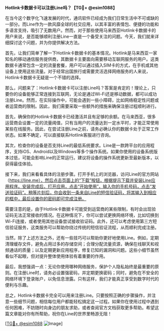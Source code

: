 **Hotlink卡数据卡可以注册Line吗？【TG💪+ @esim1088】**

在当今这个数字化飞速发展的时代，通讯软件已经成为我们日常生活中不可或缺的一部分。而Line作为一款风靡全球的社交应用，以其丰富的表情包、便捷的功能和多语言支持，吸引了无数用户。然而，对于那些使用马来西亚Hotlink卡数据卡的用户来说，是否能够顺利注册Line一直是一个备受关注的问题。今天，我们就来详细探讨这个问题，并为你提供解决方法。

首先，让我们简单了解一下Hotlink卡数据卡的基本情况。Hotlink是马来西亚一家知名的移动通信服务提供商，其数据卡主要面向需要移动互联网服务的用户。这类数据卡通常包含一定的流量套餐，用户可以通过插入SIM卡的方式，在手机或其他设备上使用这些流量。对于经常出国旅行或需要灵活选择网络服务的人来说，Hotlink卡数据卡无疑是一个不错的选择。

那么，问题来了：Hotlink卡数据卡可以注册Line吗？答案是肯定的！理论上，只要你的设备能够正常连接到互联网，无论是通过Wi-Fi还是移动数据，都可以成功注册Line。然而，在实际操作中，可能会遇到一些小障碍，比如网络稳定性问题或者运营商的限制。因此，我们需要采取一些额外的措施来确保注册过程顺利进行。

首先，确保你的Hotlink卡数据卡已经激活并且有足够的余额。在马来西亚，很多运营商会设置一定的流量阈值，只有当用户的流量达到一定水平时，才能正常使用某些在线服务。因此，在尝试注册Line之前，请务必确认你的数据卡处于正常工作状态。如果不确定，可以直接联系Hotlink客服进行咨询。

其次，检查你的设备是否支持Line的最低系统要求。Line是一款跨平台的应用程序，支持iOS、Android以及Windows等多个操作系统。如果你使用的设备系统版本过低，可能会影响Line的正常运行。建议将设备的操作系统更新至最新版本，以获得最佳体验。

接下来，我们来看看具体的注册步骤。打开手机上的浏览器，访问Line的官方网站（https://line.me），然后点击页面上的“下载”按钮，根据提示下载并安装Line应用程序。安装完成后，打开应用，点击“开始使用”，输入你的手机号码，点击“发送验证码”。稍等片刻后，你会收到一条来自Line的短信验证码，将其输入到相应的框中，最后设置你的密码即可完成注册。

需要注意的是，由于Hotlink卡数据卡可能受到运营商的某些限制，有时会出现验证码无法正常接收的情况。在这种情况下，你可以尝试更换网络环境，比如切换到Wi-Fi连接，或者使用其他设备尝试接收验证码。此外，还可以考虑使用第三方短信验证服务，这类服务可以帮助你绕过传统的短信验证流程，从而顺利完成注册。

当然，除了上述方法之外，还有一些技巧可以帮助你更好地使用Line。例如，定期清理缓存文件，避免占用过多的存储空间；合理分配流量资源，确保在线聊天和视频通话的质量；以及定期更新应用程序，修复已知的漏洞和问题。这些小细节虽然看似不起眼，但对提升整体使用体验有着重要的作用。

最后，我想强调一点：无论你使用哪种网络服务，保护个人隐私始终是最重要的原则。在注册Line时，请务必设置强密码，并定期更换密码；同时，避免在不安全的网络环境下登录账户，以免信息泄露。只有这样，我们才能真正享受到数字时代的便利与乐趣。

总之，Hotlink卡数据卡完全可以用来注册Line。只要按照正确的步骤操作，并注意一些细节问题，相信每位用户都能轻松搞定这一过程。如果你在使用过程中遇到任何困难，不妨随时向身边的朋友求助，或者查阅官方文档获取更多帮助。希望这篇文章能对你有所帮助，祝你在Line的世界里畅游无阻！

[[TG💪+ @esim1088](https://t.me/s/esim1088) ![Image](https://i.postimg.cc/4NQfJmqS/Snipaste-2025-05-13-00-14-12.png)]
